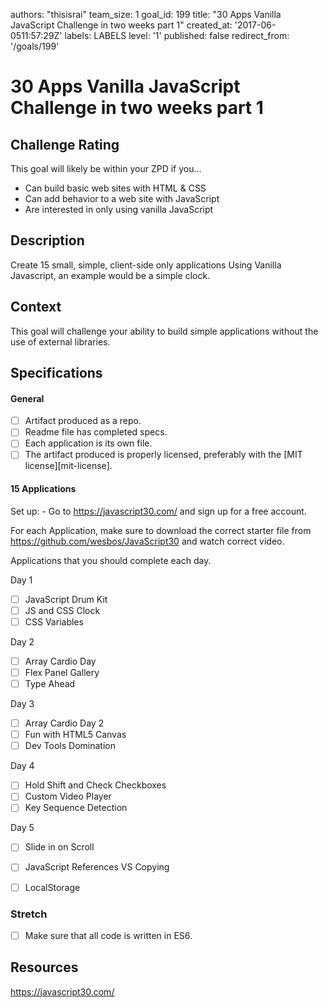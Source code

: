authors: "thisisrai"
 team_size: 1
 goal_id: 199
 title: "30 Apps Vanilla JavaScript Challenge in two weeks part 1"
 created_at: '2017-06-0511:57:29Z'
 labels: LABELS
 level: '1'
 published: false
 redirect_from: '/goals/199'

# 30 Apps Vanilla JavaScript Challenge in two weeks part 1

## Challenge Rating

This goal will likely be within your ZPD if you...

- Can build basic web sites with HTML & CSS
- Can add behavior to a web site with JavaScript
- Are interested in only using vanilla JavaScript

## Description

Create 15 small, simple, client-side only applications Using Vanilla Javascript, an example would be a simple clock. 


## Context

This goal will challenge your ability to build simple applications without the use of external libraries. 

## Specifications

#### General

- [ ] Artifact produced as a repo.
- [ ] Readme file has completed specs.
- [ ] Each application is its own file.
- [ ] The artifact produced is properly licensed, preferably with the [MIT license][mit-license].

#### 15 Applications

Set up: 
    - Go to https://javascript30.com/ and sign up for a free account. 

For each Application, make sure to download the correct starter file from https://github.com/wesbos/JavaScript30 and watch correct video.  

Applications that you should complete each day. 

Day 1
- [ ] JavaScript Drum Kit
- [ ] JS and CSS Clock
- [ ] CSS Variables

Day 2
- [ ] Array Cardio Day
- [ ] Flex Panel Gallery
- [ ] Type Ahead

Day 3
- [ ] Array Cardio Day 2	
- [ ] Fun with HTML5 Canvas
- [ ] Dev Tools Domination

Day 4
- [ ] Hold Shift and Check Checkboxes
- [ ] Custom Video Player
- [ ] Key Sequence Detection

Day 5
- [ ] Slide in on Scroll
- [ ] JavaScript References VS Copying
- [ ] LocalStorage


### Stretch

- [ ] Make sure that all code is written in ES6.

## Resources

https://javascript30.com/ 